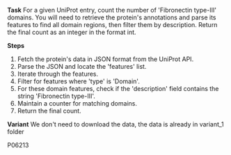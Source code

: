 **Task**
For a given UniProt entry, count the number of 'Fibronectin type-III' domains. You will need to retrieve the protein's annotations and parse its features to find all domain regions, then filter them by description. Return the final count as an integer in the format <answer>int</answer>.

**Steps**
1) Fetch the protein's data in JSON format from the UniProt API.
2) Parse the JSON and locate the 'features' list.
3) Iterate through the features.
4) Filter for features where 'type' is 'Domain'.
5) For these domain features, check if the 'description' field contains the string 'Fibronectin type-III'.
6) Maintain a counter for matching domains.
7) Return the final count.

**Variant**
We don't need to download the data, the data is already in variant_1 folder

P06213
